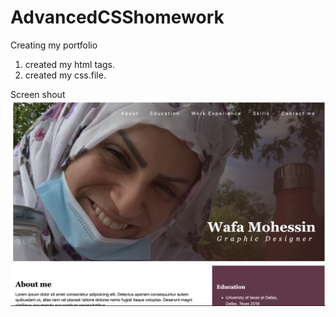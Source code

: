 # AdvancedCSShomework

Creating my portfolio 

1) created my html tags.
2) created my css.file.

Screen shout 
![Wafa Portfillio](https://github.com/WafaMohessin/AdvancedCSShomework/blob/main/Portfolio/images/WafaPortfilio.png)




